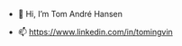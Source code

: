 - 👋 Hi, I’m Tom André Hansen

- 📫 https://www.linkedin.com/in/tomingvin


<!---
tomingvin/tomingvin is a ✨ special ✨ repository because its `README.md` (this file) appears on your GitHub profile.
You can click the Preview link to take a look at your changes.
--->
